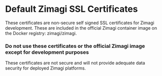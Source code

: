 # Default Zimagi SSL Certificates

These certificates are non-secure self signed SSL certificates for Zimagi development.  These are included in the official Zimagi container image on the Docker registry: zimagi/zimagi.

### Do not use these certificates or the official Zimagi image except for development purposes

These certificates are not secure and will not provide adequate data security for deployed Zimagi platforms.
